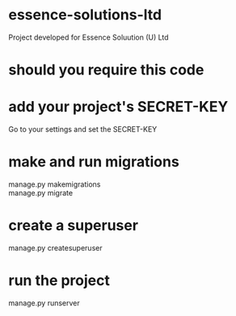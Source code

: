 # essence-solutions-ltd
Project developed for Essence Soluution (U) Ltd 

# should you require this code
# add your project's SECRET-KEY
  Go to your settings and set the SECRET-KEY 
# make and run migrations
  manage.py makemigrations<br>
  manage.py migrate
# create a superuser
  manage.py createsuperuser
# run the project
  manage.py runserver
